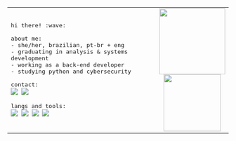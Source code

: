 <table align="center">
  <tr>
    <td>
      <samp>
        hi there! :wave:<br><br>
        about me:<br>
        - she/her, brazilian, pt-br + eng<br>
        - graduating in analysis & systems development<br>
        - working as a back-end developer<br>
        - studying python and cybersecurity<br><br>
        contact:<br>
        <a href="https://www.linkedin.com/in/mariafcatani/"><img src="https://img.shields.io/badge/-linkedin-0D1117?style=flat-square&logo=linkedin&logoColor=1e56a0"></a>
        <a href="mailto:mariafernandacatani@gmail.com"><img src="https://img.shields.io/badge/-gmail-0D1117?style=flat-square&logo=gmail&logoColor=1e56a0"></a><br><br>
        langs and tools:<br>
        <img src="https://img.shields.io/badge/-ruby-0D1117?style=flat-square&logo=ruby&logoColor=1e56a0"/>
        <img src="https://img.shields.io/badge/-ruby_on_rails-0D1117?style=flat-square&logo=rubyonrails&logoColor=1e56a0"/>
        <img src="https://img.shields.io/badge/-delphi-0D1117?style=flat-square&logo=delphi&logoColor=1e56a0"/>
        <img src="https://img.shields.io/badge/-python-0D1117?style=flat-square&logo=python&logoColor=1e56a0"/>
    </td>
    <td align="center">
      <img height="150em" src="https://github-readme-stats-maria-fernanda-catanis-projects.vercel.app/api?username=miauware&count_private=true&show_icons=true&hide_border=true&bg_color=0D1117&text_color=fff&title_color=1e56a0&icon_color=1e56a0"/><br>
      <img height="130em" src="https://github-readme-stats.vercel.app/api/wakatime?username=miauware&hide_border=true&bg_color=0d1117&title_color=1e56a0&text_color=fff&hide=yaml,text,git%20config,markdown,other&range=last_7_days""/>
    </td>
  </tr>
</table>
